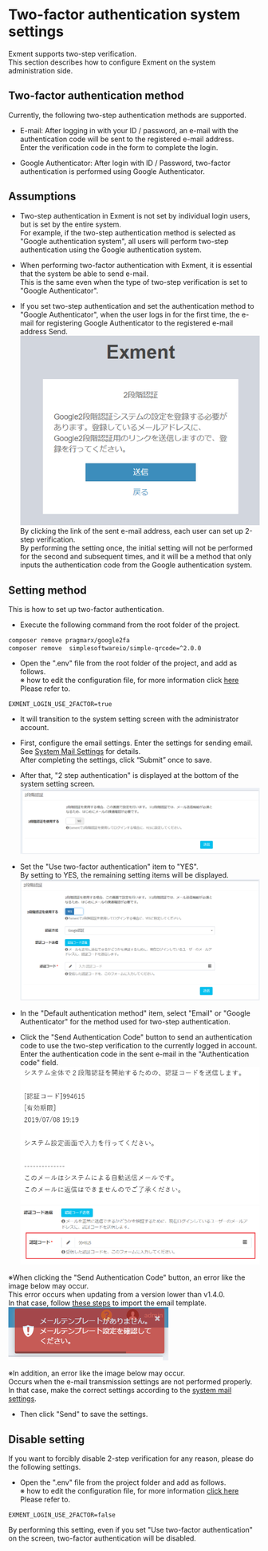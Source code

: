 # Two-factor authentication system settings
Exment supports two-step verification.  
This section describes how to configure Exment on the system administration side.  

## Two-factor authentication method
Currently, the following two-step authentication methods are supported.  

- E-mail: After logging in with your ID / password, an e-mail with the authentication code will be sent to the registered e-mail address.  
Enter the verification code in the form to complete the login.  

- Google Authenticator: After login with ID / Password, two-factor authentication is performed using Google Authenticator.  

## Assumptions
- Two-step authentication in Exment is not set by individual login users, but is set by the entire system.  
For example, if the two-step authentication method is selected as "Google authentication system", all users will perform two-step authentication using the Google authentication system.  

- When performing two-factor authentication with Exment, it is essential that the system be able to send e-mail.  
This is the same even when the type of two-step verification is set to "Google Authenticator".  

- If you set two-step authentication and set the authentication method to "Google Authenticator", when the user logs in for the first time, the e-mail for registering Google Authenticator to the registered e-mail address Send.    
![System setting screen](img/login/login_2factor5.png)  
By clicking the link of the sent e-mail address, each user can set up 2-step verification.  
By performing the setting once, the initial setting will not be performed for the second and subsequent times, and it will be a method that only inputs the authentication code from the Google authentication system.  

## Setting method
This is how to set up two-factor authentication.

- Execute the following command from the root folder of the project.  

~~~
composer remove pragmarx/google2fa
composer remove  simplesoftwareio/simple-qrcode=^2.0.0
~~~

- Open the ".env" file from the root folder of the project, and add as follows.  
※ how to edit the configuration file, for more information click [here](/config) Please refer to.

~~~
EXMENT_LOGIN_USE_2FACTOR=true
~~~

- It will transition to the system setting screen with the administrator account.  

- First, configure the email settings. Enter the settings for sending email. See [System Mail Settings](/system_setting#System-mail-settings) for details.  
After completing the settings, click “Submit” once to save.  

- After that, "2 step authentication" is displayed at the bottom of the system setting screen.  
![System setting screen](img/login/login_2factor1.png)  

- Set the "Use two-factor authentication" item to "YES".  
By setting to YES, the remaining setting items will be displayed.  
![System setting screen](img/login/login_2factor2.png)  

- In the "Default authentication method" item, select "Email" or "Google Authenticator" for the method used for two-step authentication.  

- Click the "Send Authentication Code" button to send an authentication code to use the two-step verification to the currently logged in account.  
Enter the authentication code in the sent e-mail in the "Authentication code" field.  
![System setting screen](img/login/login_2factor3.png)  
![System setting screen](img/login/login_2factor4.png)  

※When clicking the "Send Authentication Code" button, an error like the image below may occur.  
This error occurs when updating from a version lower than v1.4.0.  
In that case, follow [these steps](/update/v1_4) to import the email template.  
![System setting screen](img/login/login_2factor_error.png)  

※In addition, an error like the image below may occur.  
Occurs when the e-mail transmission settings are not performed properly. In that case, make the correct settings according to the [system mail settings](/system_setting#System-mail-settings).  

- Then click "Send" to save the settings.

## Disable setting
If you want to forcibly disable 2-step verification for any reason, please do the following settings.

- Open the ".env" file from the project folder and add as follows.  
※ how to edit the configuration file, for more information [click here](/config) Please refer to.  

~~~
EXMENT_LOGIN_USE_2FACTOR=false
~~~

By performing this setting, even if you set "Use two-factor authentication" on the screen, two-factor authentication will be disabled.